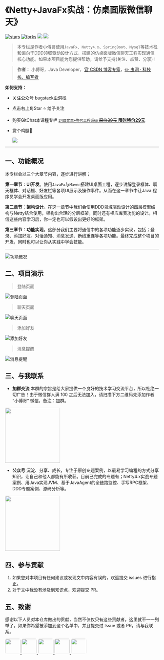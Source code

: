 # 《Netty+JavaFx实战：仿桌面版微信聊天》

[![stars](https://badgen.net/github/stars/MyGitBooks/chat.itstack.github.io?icon=github&color=4ab8a1)](https://github.com/MyGitBooks/chat.itstack.github.io) [![forks](https://badgen.net/github/forks/MyGitBooks/chat.itstack.github.io?icon=github&color=4ab8a1)](https://github.com/MyGitBooks/chat.itstack.github.io) [<img src="https://itstack.org/_media/onlinebook.svg">](http://chat.itstack.org) [<img src="https://itstack.org/_media/wxbugstack.svg">](https://itstack.org/_media/qrcode.png?x-oss-process=style/may)

> 本专栏是作者小傅哥使用```JavaFx```、```Netty4.x```、```SpringBoot```、```Mysql```等技术栈和偏向于DDD领域驱动设计方式，搭建的仿桌面版微信聊天工程实现通信核心功能。如果本项目能为您提供帮助，请给予支持(关注、点赞、分享)！

> **作者：** 小傅哥，Java Developer，[:trophy: CSDN 博客专家](https://bugstack.blog.csdn.net)，[:pencil2: 虫洞 · 科技栈，编写者](https://bugstack.cn)

**如何支持：**
 - 关注公众号 [bugstack虫洞栈](https://itstack.org/_media/qrcode.png?x-oss-process=style/may)
 - 点击右上角Star :star: 给予关注
 - 购买GitChat本课程专栏 [```24篇文章+整套工程源码``` ~~原价39元~~  **限时特价29元**](#)
 - 赏个鸡腿🍗

    ![](https://bugstack.cn/assets/images/tip.jpg)
 
----

## 一、功能概况

本专栏会以三个大章节内容，逐步进行讲解；

**第一章节**：**UI开发**。使用```JavaFx```与```Maven```搭建UI桌面工程，逐步讲解登录框体、聊天框体、对话框、好友栏等各项UI展示及操作事件。从而在这一章节中让Java 程序员学会开发桌面版应用。

**第二章节**：**架构设计**。在这一章节中我们会使用DDD领域驱动设计的四层模型结构与Netty结合使用，架构出合理的分层框架。同时还有相应库表功能的设计。相信这些内容学习后，你一定也可以假设出更好的框架。

**第三章节**：**功能实现**。这部分我们主要将通信中的各项功能逐步实现，包括；登录、添加好友、对话通知、消息发送、断线重连等各项功能。最终完成整个项目的开发，同时也可以让你从实践中学会技能。

---

![功能概况](http://chat.itstack.org/assets/img/2020/p-xmind.png)

## 二、项目演示

>登陆页面

![登陆页面](http://chat.itstack.org/assets/img/2020/ui-00.png)

>聊天页面

![聊天页面](http://chat.itstack.org/assets/img/2020/ui-01.png)

>添加好友

![添加好友](http://chat.itstack.org/assets/img/2020/ui-02.png)

>消息提醒

![消息提醒](http://chat.itstack.org/assets/img/2020/ui-05.png)

## 三、与我联系

- **加群交流**
本群的宗旨是给大家提供一个良好的技术学习交流平台，所以杜绝一切广告！由于微信群人满 100 之后无法加入，请扫描下方二维码先添加作者 “小傅哥” 微信，备注：加群。
<img src="https://itstack.org/_media/fustack.png?x-oss-process=style/may" width="180" height="180"/>

- **公众号**
沉淀、分享、成长，专注于原创专题案例，以最易学习编程的方式分享知识，让自己和他人都能有所收获。目前已完成的专题有；Netty4.x实战专题案例、用Java实现JVM、基于JavaAgent的全链路监控、手写RPC框架、DDD专题案例、源码分析等。
<img src="https://itstack.org/_media/qrcode.png?x-oss-process=style/may" width="180" height="180"/>

## 四、参与贡献

1. 如果您对本项目有任何建议或发现文中内容有误的，欢迎提交 issues 进行指正。
2. 对于文中我没有涉及到知识点，欢迎提交 PR。

## 五、致谢

感谢以下人员对本仓库做出的贡献，当然不仅仅只有这些贡献者，这里就不一一列举了。如果你希望被添加到这个名单中，并且提交过 Issue 或者 PR，请与我联系。

<a href="https://github.com/linw7">
    <img src="https://avatars0.githubusercontent.com/u/3761578?s=460&v=4" style="border-radius:5px" width="50px">
</a> 
<a href="https://github.com/g10guang">
    <img src="https://avatars0.githubusercontent.com/u/30902679?s=400&v=4" style="border-radius:5px" width="50px">
</a> 
<a href="https://github.com/g10guang">
    <img src="https://avatars1.githubusercontent.com/u/15908832?s=180&v=4" style="border-radius:5px" width="50px">
</a>
<a href="https://github.com/g10guang">
    <img src="https://avatars2.githubusercontent.com/u/24491006?s=460&v=4" style="border-radius:5px" width="50px">
</a> 
<a href="https://github.com/g10guang">
    <img src="https://avatars1.githubusercontent.com/u/57205940?s=180&v=4" style="border-radius:5px" width="50px">
</a>
